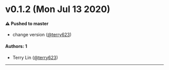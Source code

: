 # v0.1.2 (Mon Jul 13 2020)

#### ⚠️  Pushed to master

- change version  ([@terry623](https://github.com/terry623))

#### Authors: 1

- Terry Lin ([@terry623](https://github.com/terry623))

---

